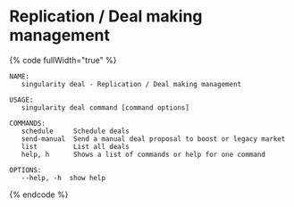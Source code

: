 # Replication / Deal making management

{% code fullWidth="true" %}
```
NAME:
   singularity deal - Replication / Deal making management

USAGE:
   singularity deal command [command options]

COMMANDS:
   schedule     Schedule deals
   send-manual  Send a manual deal proposal to boost or legacy market
   list         List all deals
   help, h      Shows a list of commands or help for one command

OPTIONS:
   --help, -h  show help
```
{% endcode %}
